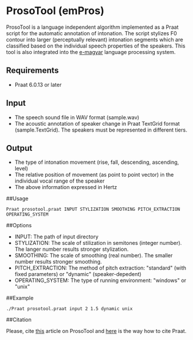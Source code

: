 # ProsoTool (emPros)
ProsoTool is a language independent algorithm implemented as a Praat script for the automatic annotation of intonation. The script stylizes F0 contour into larger (perceptually relevant) intonation segments which are classified based on the individual speech properties of the speakers. This tool is also integrated into the [e-magyar](http://www.e-magyar.hu) language processing system.

## Requirements

* Praat 6.0.13 or later

## Input

* The speech sound file in WAV format (sample.wav)
* The acoustic annotation of speaker change in Praat TextGrid format (sample.TextGrid). The speakers must be represented in different tiers.

## Output

* The type of intonation movement (rise, fall, descending, ascending, level)
* The relative position of movement (as point to point vector) in the individual vocal range of the speaker
* The above information expressed in Hertz

##Usage

```
Praat prosotool.praat INPUT STYLIZATION SMOOTHING PITCH_EXTRACTION OPERATING_SYSTEM 
```

##Options

* INPUT: The path of input directory
* STYLIZATION: The scale of stilization in semitones (integer number). The langer number results stronger stylization.
* SMOOTHING: The scale of smoothing (real number). The smaller number results stronger smoothing.
* PITCH_EXTRACTION: The method of pitch extraction: "standard" (with fixed parameters) or "dynamic" (speaker-depedent)
* OPERATING_SYSTEM: The type of running environment: "windows" or "unix"

##Example
```
./Praat prosotool.praat input 2 1.5 dynamic unix
```
##Citation

Please, cite [this](http://ieeexplore.ieee.org/document/7390606/) article on ProsoTool and [here](http://www.fon.hum.uva.nl/praat/manual/FAQ__How_to_cite_Praat.html) is the way how to cite Praat.
